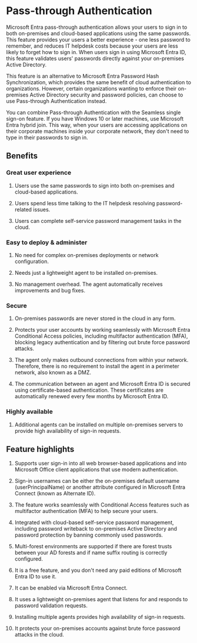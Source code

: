 # Pass-through Authentication

Microsoft Entra pass-through authentication allows your users to sign in to both on-premises and cloud-based applications using the same passwords. This feature provides your users a better experience - one less password to remember, and reduces IT helpdesk costs because your users are less likely to forget how to sign in. When users sign in using Microsoft Entra ID, this feature validates users' passwords directly against your on-premises Active Directory.

This feature is an alternative to Microsoft Entra Password Hash Synchronization, which provides the same benefit of cloud authentication to organizations. However, certain organizations wanting to enforce their on-premises Active Directory security and password policies, can choose to use Pass-through Authentication instead. 

You can combine Pass-through Authentication with the Seamless single sign-on feature. If you have Windows 10 or later machines, use Microsoft Entra hybrid join. This way, when your users are accessing applications on their corporate machines inside your corporate network, they don't need to type in their passwords to sign in.

## Benefits

### Great user experience

1) Users use the same passwords to sign into both on-premises and cloud-based applications.

2) Users spend less time talking to the IT helpdesk resolving password-related issues.

3) Users can complete self-service password management tasks in the cloud.

### Easy to deploy & administer

1) No need for complex on-premises deployments or network configuration.

2) Needs just a lightweight agent to be installed on-premises.

3) No management overhead. The agent automatically receives improvements and bug fixes.

### Secure

1) On-premises passwords are never stored in the cloud in any form.

2) Protects your user accounts by working seamlessly with Microsoft Entra Conditional Access policies, including multifactor authentication (MFA), blocking legacy authentication and by filtering out brute force password attacks.

3) The agent only makes outbound connections from within your network. Therefore, there is no requirement to install the agent in a perimeter network, also known as a DMZ.

4) The communication between an agent and Microsoft Entra ID is secured using certificate-based authentication. These certificates are automatically renewed every few months by Microsoft Entra ID.

### Highly available

1) Additional agents can be installed on multiple on-premises servers to provide high availability of sign-in requests.

## Feature highlights

1) Supports user sign-in into all web browser-based applications and into Microsoft Office client applications that use modern authentication.

2) Sign-in usernames can be either the on-premises default username (userPrincipalName) or another attribute configured in Microsoft Entra Connect (known as Alternate ID).

3) The feature works seamlessly with Conditional Access features such as multifactor authentication (MFA) to help secure your users.

4) Integrated with cloud-based self-service password management, including password writeback to on-premises Active Directory and password protection by banning commonly used passwords.

5) Multi-forest environments are supported if there are forest trusts between your AD forests and if name suffix routing is correctly configured.

6) It is a free feature, and you don't need any paid editions of Microsoft Entra ID to use it.

7) It can be enabled via Microsoft Entra Connect.

8) It uses a lightweight on-premises agent that listens for and responds to password validation requests.

9) Installing multiple agents provides high availability of sign-in requests.

10) It protects your on-premises accounts against brute force password attacks in the cloud.
